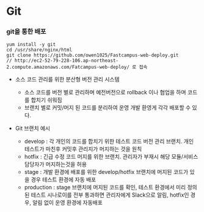 
# Git

### git을 통한 배포

```shell
yum install -y git
cd /usr/share/nginx/html 
git clone https://github.com/owen1025/Fastcampus-web-deploy.git
// http://ec2-52-79-228-106.ap-northeast-2.compute.amazonaws.com/Fatcampus-web-deploy/ 로 접속
```

- 소스 코드 관리를 위한 분산형 버전 관리 시스템
    - 소스 코드를 버전 별로 관리하며 예전버전으로 rollback 이나 협업을 하며 코드를 합치기 쉬워짐
    - 브랜치 별로 커밋/머지 된 코드를 분리하여 운영 개발 환영게 각각 배포할 수 있다.
    
- Git 브랜치 예시
    - develop : 각 개인의 코드를 합치기 위한 테스트 코드 버전 관리 브랜치. 개인 테스트가 마친후 커밋후 관리지가 머지하는 것을 원칙
    - hotfix : 긴급 수정 코드 머지를 위한 브랜치. 관리자가 부재시 해당 모듈/서비스 담당자가 머지하는것을 허용
    - stage : 개발 환경에 배포를 위한 develop/hotfix 브랜치에 머지된 코드가 있을 경우 테스트 환경에 자동 배포
    - production : stage 브랜치에 머지된 코드를 확인, 테스트 환경에서 미리 정의된 테스트 시나로이를 전부 통과하면 관리자에게 Slack으로 알림, hotfix인 경우, 알림 없이 운영 환경에 자동배포